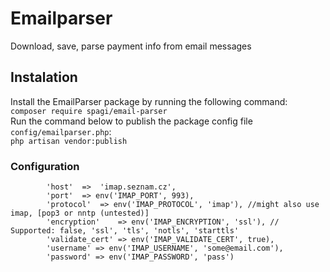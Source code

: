 # Emailparser
Download, save, parse payment info from email messages

## Instalation

Install the EmailParser package by running the following command: `composer require spagi/email-parser`  
Run the command below to publish the package config file `config/emailparser.php`: \
`php artisan vendor:publish` 
### Configuration
            'host'  =>  'imap.seznam.cz',
            'port'  => env('IMAP_PORT', 993),
            'protocol'  => env('IMAP_PROTOCOL', 'imap'), //might also use imap, [pop3 or nntp (untested)]
            'encryption'    => env('IMAP_ENCRYPTION', 'ssl'), // Supported: false, 'ssl', 'tls', 'notls', 'starttls'
            'validate_cert' => env('IMAP_VALIDATE_CERT', true),
            'username' => env('IMAP_USERNAME', 'some@email.com'),
            'password' => env('IMAP_PASSWORD', 'pass') 


